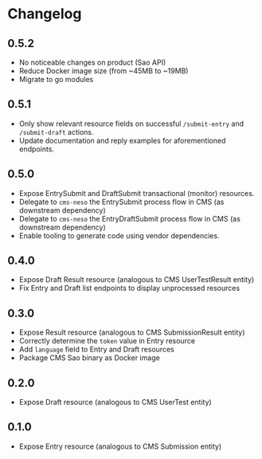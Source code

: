 # Changelog

## 0.5.2

- No noticeable changes on product (Sao API)
- Reduce Docker image size (from ~45MB to ~19MB)
- Migrate to go modules

## 0.5.1

- Only show relevant resource fields on successful `/submit-entry` and `/submit-draft` actions.
- Update documentation and reply examples for aforementioned endpoints.

## 0.5.0

- Expose EntrySubmit and DraftSubmit transactional (monitor) resources.
- Delegate to `cms-neso` the EntrySubmit process flow in CMS (as downstream dependency)
- Delegate to `cms-neso` the EntryDraftSubmit process flow in CMS (as downstream dependency)
- Enable tooling to generate code using vendor dependencies.

## 0.4.0

- Expose Draft Result resource (analogous to CMS UserTestResult entity)
- Fix Entry and Draft list endpoints to display unprocessed resources

## 0.3.0

- Expose Result resource (analogous to CMS SubmissionResult entity)
- Correctly determine the `token` value in Entry resource
- Add `language` field to Entry and Draft resources
- Package CMS Sao binary as Docker image

## 0.2.0

- Expose Draft resource (analogous to CMS UserTest entity)

## 0.1.0

- Expose Entry resource (analogous to CMS Submission entity)
